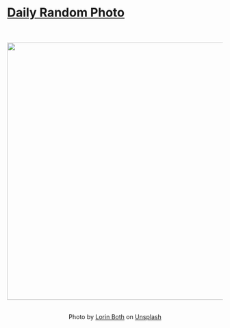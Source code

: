 # [Daily Random Photo](https://www.dailyrandomphoto.com/)

<div align="center">
  <br>
  <br>
  <a href="https://www.dailyrandomphoto.com/p/2025/2025-06-29/"><img src="https://images.unsplash.com/photo-1748615745871-7172b3d2a7cb?crop=entropy&cs=tinysrgb&fit=max&fm=jpg&ixid=M3w3NzUwOHwwfDF8cmFuZG9tfHx8fHx8fHx8MTc1MTE1ODUyNnw&ixlib=rb-4.1.0&q=80&w=1080" width="600px"></a>
  <br>
  <br>
  <p class="has-text-grey">Photo by <a href="https://unsplash.com/@lorinboth?utm_source=Daily%20Random%20Photo&amp;utm_medium=referral" target="_blank" rel="noopener noreferrer">Lorin Both</a> on <a href="https://unsplash.com/photos/a-beautiful-blue-iris-flower-blooms-3-Rw2JLz1wo?utm_source=Daily%20Random%20Photo&amp;utm_medium=referral" target="_blank" rel="noopener noreferrer">Unsplash</a></p>
</div>
